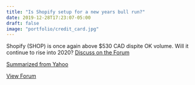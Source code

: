 ```yaml
---
title: "Is Shopify setup for a new years bull run?"
date: 2019-12-28T17:23:07-05:00
draft: false
image: "portfolio/credit_card.jpg"
---
```

Shopify (SHOP) is once again above $530 CAD dispite OK volume. Will it continue to rise into 2020?  [Discuss on the Forum](https://forum.stockt.ca/t/shop-shopify-inc-a-sv)
<!--more-->

[Summarized from Yahoo](https://finance.yahoo.com/video/shopify-breaks-140437931.html)

[View Forum](https://forum.stockt.ca)

